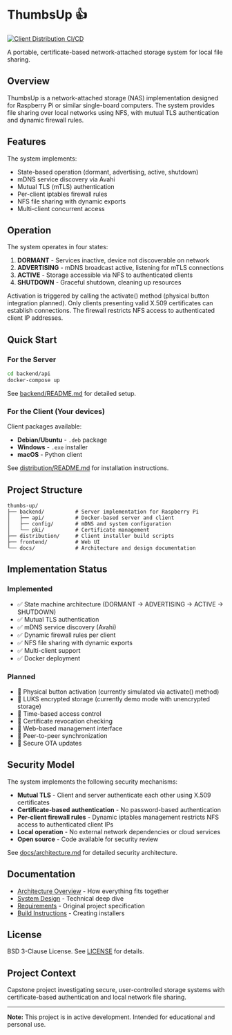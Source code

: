 # ThumbsUp 👍

[![Client Distribution CI/CD](https://github.com/andreas-04/thumbs-up/actions/workflows/distribution-ci.yml/badge.svg)](https://github.com/andreas-04/thumbs-up/actions/workflows/distribution-ci.yml)

A portable, certificate-based network-attached storage system for local file sharing.

## Overview

ThumbsUp is a network-attached storage (NAS) implementation designed for Raspberry Pi or similar single-board computers. The system provides file sharing over local networks using NFS, with mutual TLS authentication and dynamic firewall rules.

## Features

The system implements:
- State-based operation (dormant, advertising, active, shutdown)
- mDNS service discovery via Avahi
- Mutual TLS (mTLS) authentication
- Per-client iptables firewall rules
- NFS file sharing with dynamic exports
- Multi-client concurrent access

## Operation

The system operates in four states:

1. **DORMANT** - Services inactive, device not discoverable on network
2. **ADVERTISING** - mDNS broadcast active, listening for mTLS connections
3. **ACTIVE** - Storage accessible via NFS to authenticated clients
4. **SHUTDOWN** - Graceful shutdown, cleaning up resources

Activation is triggered by calling the activate() method (physical button integration planned). Only clients presenting valid X.509 certificates can establish connections. The firewall restricts NFS access to authenticated client IP addresses.

## Quick Start

### For the Server

```bash
cd backend/api
docker-compose up
```

See [backend/README.md](backend/README.md) for detailed setup.

### For the Client (Your devices)

Client packages available:
- **Debian/Ubuntu** - `.deb` package
- **Windows** - `.exe` installer
- **macOS** - Python client

See [distribution/README.md](distribution/README.md) for installation instructions.

## Project Structure

```
thumbs-up/
├── backend/          # Server implementation for Raspberry Pi
│   ├── api/          # Docker-based server and client
│   ├── config/       # mDNS and system configuration
│   └── pki/          # Certificate management
├── distribution/     # Client installer build scripts
├── frontend/         # Web UI
└── docs/             # Architecture and design documentation
```

## Implementation Status

### Implemented
- ✅ State machine architecture (DORMANT → ADVERTISING → ACTIVE → SHUTDOWN)
- ✅ Mutual TLS authentication
- ✅ mDNS service discovery (Avahi)
- ✅ Dynamic firewall rules per client
- ✅ NFS file sharing with dynamic exports
- ✅ Multi-client support
- ✅ Docker deployment

### Planned
- 🔲 Physical button activation (currently simulated via activate() method)
- 🔲 LUKS encrypted storage (currently demo mode with unencrypted storage)
- 🔲 Time-based access control
- 🔲 Certificate revocation checking
- 🔲 Web-based management interface
- 🔲 Peer-to-peer synchronization
- 🔲 Secure OTA updates

## Security Model

The system implements the following security mechanisms:

- **Mutual TLS** - Client and server authenticate each other using X.509 certificates
- **Certificate-based authentication** - No password-based authentication
- **Per-client firewall rules** - Dynamic iptables management restricts NFS access to authenticated client IPs
- **Local operation** - No external network dependencies or cloud services
- **Open source** - Code available for security review

See [docs/architecture.md](docs/architecture.md) for detailed security architecture.

## Documentation

- [Architecture Overview](docs/architecture.md) - How everything fits together
- [System Design](docs/diagrams.md) - Technical deep dive
- [Requirements](docs/requirements.md) - Original project specification
- [Build Instructions](distribution/BUILD.md) - Creating installers

## License

BSD 3-Clause License. See [LICENSE](LICENSE) for details.

## Project Context

Capstone project investigating secure, user-controlled storage systems with certificate-based authentication and local network file sharing.

---

**Note:** This project is in active development. Intended for educational and personal use.
